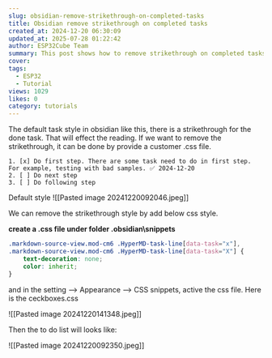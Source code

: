 ```yaml
---
slug: obsidian-remove-strikethrough-on-completed-tasks
title: Obsidian remove strikethrough on completed tasks
created_at: 2024-12-20 06:30:09
updated_at: 2025-07-28 01:22:42
author: ESP32Cube Team
summary: This post shows how to remove strikethrough on completed tasks in Obsidian.
cover:
tags:
  - ESP32
  - Tutorial
views: 1029
likes: 0
category: tutorials
---
```


The default task style in obsidian like this, there is a strikethrough for the done task. That will effect the reading. If we want to remove the strikethrough, it can be done by provide a customer .css file.

```
1. [x] Do first step. There are some task need to do in first step. For example, testing with bad samples. ✅ 2024-12-20
2. [ ] Do next step
3. [ ] Do following step
```

Default style
![[Pasted image 20241220092046.jpeg]]

We can remove the strikethrough style by add below css style.

**create a .css file under folder .obsidian\snippets**

```css
.markdown-source-view.mod-cm6 .HyperMD-task-line[data-task="x"],
.markdown-source-view.mod-cm6 .HyperMD-task-line[data-task="X"] {
    text-decoration: none;
    color: inherit;
}
```

and in the setting --> Appearance --> CSS snippets, active the css file. Here is the ceckboxes.css

![[Pasted image 20241220141348.jpeg]]

Then the to do list will looks like:

![[Pasted image 20241220092350.jpeg]]
